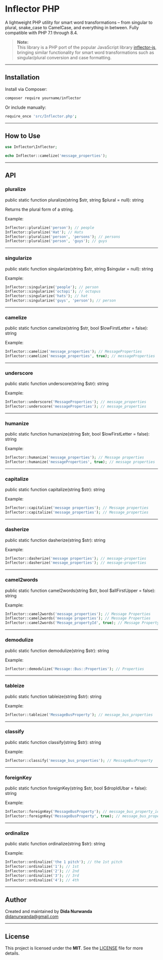 # Inflector PHP

A lightweight PHP utility for smart word transformations – from singular to plural, snake_case to CamelCase, and everything in between. Fully compatible with PHP 7.1 through 8.4.

> **Note:**  
> This library is a PHP port of the popular JavaScript library [inflector-js](https://www.npmjs.com/package/inflector-js), bringing similar functionality for smart word transformations such as singular/plural conversion and case formatting.

---

## Installation

Install via Composer:

```bash
composer require yourname/inflector
```

Or include manually:

```bash
require_once 'src/Inflector.php';
```

---

## How to Use

```php
use Inflector\Inflector;

echo Inflector::camelize('message_properties');
```

---

## API

### pluralize

public static function pluralize(string $str, string $plural = null): string

Returns the plural form of a string.

Example:

```php
Inflector::pluralize('person'); // people
Inflector::pluralize('Hat'); // Hats
Inflector::pluralize('person', 'persons'); // persons
Inflector::pluralize('person', 'guys'); // guys
```

---

### singularize

public static function singularize(string $str, string $singular = null): string

Example:

```php
Inflector::singularize('people'); // person
Inflector::singularize('octopi'); // octopus
Inflector::singularize('hats'); // hat
Inflector::singularize('guys', 'person'); // person
```

---

### camelize

public static function camelize(string $str, bool $lowFirstLetter = false): string

Example:

```php
Inflector::camelize('message_properties'); // MessageProperties
Inflector::camelize('message_properties', true); // messageProperties
```

---

### underscore

public static function underscore(string $str): string

Example:

```php
Inflector::underscore('MessageProperties'); // message_properties
Inflector::underscore('messageProperties'); // message_properties
```

---

### humanize

public static function humanize(string $str, bool $lowFirstLetter = false): string

Example:

```php
Inflector::humanize('message_properties'); // Message properties
Inflector::humanize('messageProperties', true); // message properties
```

---

### capitalize

public static function capitalize(string $str): string

Example:

```php
Inflector::capitalize('message properties'); // Message properties
Inflector::capitalize('message_properties'); // Message_properties
```

---

### dasherize

public static function dasherize(string $str): string

Example:

```php
Inflector::dasherize('message properties'); // message-properties
Inflector::dasherize('message_properties'); // message-properties
```

---

### camel2words

public static function camel2words(string $str, bool $allFirstUpper = false): string

Example:

```php
Inflector::camel2words('message_properties'); // Message Properties
Inflector::camel2words('message properties'); // Message Properties
Inflector::camel2words('Message_propertyId', true); // Message Property Id
```

---

### demodulize

public static function demodulize(string $str): string

Example:

```php
Inflector::demodulize('Message::Bus::Properties'); // Properties
```

---

### tableize

public static function tableize(string $str): string

Example:

```php
Inflector::tableize('MessageBusProperty'); // message_bus_properties
```

---

### classify

public static function classify(string $str): string

Example:

```php
Inflector::classify('message_bus_properties'); // MessageBusProperty
```

---

### foreignKey

public static function foreignKey(string $str, bool $dropIdUbar = false): string

Example:

```php
Inflector::foreignKey('MessageBusProperty'); // message_bus_property_id
Inflector::foreignKey('MessageBusProperty', true); // message_bus_propertyid
```

---

### ordinalize

public static function ordinalize(string $str): string

Example:

```php
Inflector::ordinalize('the 1 pitch'); // the 1st pitch
Inflector::ordinalize('1'); // 1st
Inflector::ordinalize('2'); // 2nd
Inflector::ordinalize('3'); // 3rd
Inflector::ordinalize('4'); // 4th
```

---

## Author

Created and maintained by **Dida Nurwanda**  
[didanurwanda@gmail.com](mailto:didanurwanda@gmail.com)

---

## License

This project is licensed under the **MIT**. See the [LICENSE](./LICENSE) file for more details.
